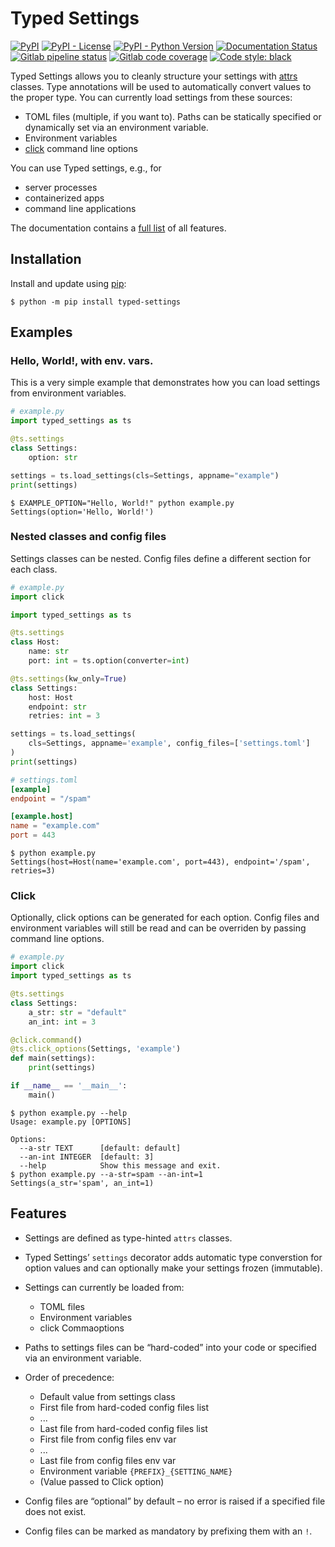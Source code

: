 # Typed Settings

[![PyPI](https://img.shields.io/pypi/v/typed-settings)](https://pypi.org/project/typed-settings/)
[![PyPI - License](https://img.shields.io/pypi/l/typed-settings)](https://pypi.org/project/typed-settings/)
[![PyPI - Python Version](https://img.shields.io/pypi/pyversions/typed-settings)](https://pypi.org/project/typed-settings/)
[![Documentation Status](https://readthedocs.org/projects/typed-settings/badge/?version=latest)](https://typed-settings.readthedocs.io/en/latest/?badge=latest)
[![Gitlab pipeline status](https://img.shields.io/gitlab/pipeline/sscherfke/typed-settings/main)](https://gitlab.com/sscherfke/typed-settings/-/pipelines/charts)
[![Gitlab code coverage](https://img.shields.io/gitlab/coverage/sscherfke/typed-settings/main)](https://gitlab.com/sscherfke/typed-settings/-/graphs/main/charts)
[![Code style: black](https://img.shields.io/badge/code%20style-black-000000.svg)](https://github.com/psf/black)


Typed Settings allows you to cleanly structure your settings with [attrs](https://www.attrs.org) classes.
Type annotations will be used to automatically convert values to the proper type.
You can currently load settings from these sources:

- TOML files (multiple, if you want to).  Paths can be statically specified or dynamically set via an environment variable.
- Environment variables
- [click](https://click.palletsprojects.com) command line options

You can use Typed settings, e.g., for

- server processes
- containerized apps
- command line applications

The documentation contains a [full list](https://typed-settings.readthedocs.io/en/latest/why.html#comprehensive-list-of-features) of all features.


## Installation

Install and update using [pip](https://pip.pypa.io/en/stable/quickstart/):

```console
$ python -m pip install typed-settings
```

## Examples

### Hello, World!, with env. vars.

This is a very simple example that demonstrates how you can load settings from environment variables.

```python
# example.py
import typed_settings as ts

@ts.settings
class Settings:
    option: str

settings = ts.load_settings(cls=Settings, appname="example")
print(settings)
```

```console
$ EXAMPLE_OPTION="Hello, World!" python example.py
Settings(option='Hello, World!')
```


### Nested classes and config files

Settings classes can be nested.
Config files define a different section for each class.

```python
# example.py
import click

import typed_settings as ts

@ts.settings
class Host:
    name: str
    port: int = ts.option(converter=int)

@ts.settings(kw_only=True)
class Settings:
    host: Host
    endpoint: str
    retries: int = 3

settings = ts.load_settings(
    cls=Settings, appname='example', config_files=['settings.toml']
)
print(settings)
```

```toml
# settings.toml
[example]
endpoint = "/spam"

[example.host]
name = "example.com"
port = 443
```

```console
$ python example.py
Settings(host=Host(name='example.com', port=443), endpoint='/spam', retries=3)
```


### Click

Optionally, click options can be generated for each option.  Config files and environment variables will still be read and can be overriden by passing command line options.


```python
# example.py
import click
import typed_settings as ts

@ts.settings
class Settings:
    a_str: str = "default"
    an_int: int = 3

@click.command()
@ts.click_options(Settings, 'example')
def main(settings):
    print(settings)

if __name__ == '__main__':
    main()
```

```console
$ python example.py --help
Usage: example.py [OPTIONS]

Options:
  --a-str TEXT      [default: default]
  --an-int INTEGER  [default: 3]
  --help            Show this message and exit.
$ python example.py --a-str=spam --an-int=1
Settings(a_str='spam', an_int=1)
```


## Features

- Settings are defined as type-hinted `attrs` classes.

- Typed Settings’ `settings` decorator adds automatic type converstion for option values and can optionally make your settings frozen (immutable).

- Settings can currently be loaded from:

  - TOML files
  - Environment variables
  - click Commaoptions

- Paths to settings files can be “hard-coded” into your code or specified via an environment variable.

- Order of precedence:

  - Default value from settings class
  - First file from hard-coded config files list
  - ...
  - Last file from hard-coded config files list
  - First file from config files env var
  - ...
  - Last file from config files env var
  - Environment variable `{PREFIX}_{SETTING_NAME}`
  - (Value passed to Click option)

- Config files are “optional” by default – no error is raised if a specified file does not exist.

- Config files can be marked as mandatory by prefixing them with an `!`.
